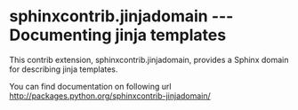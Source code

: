 sphinxcontrib.jinjadomain --- Documenting jinja templates
==========================================================

This contrib extension, sphinxcontrib.jinjadomain, provides a Sphinx domain
for describing jinja templates.

You can find documentation on following url http://packages.python.org/sphinxcontrib-jinjadomain/
